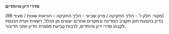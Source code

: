 **סדרי דיון מיוחדים**

(מקור: חלק ז׳ - הליך החקיקה / פרק שביעי - הליך החקיקה – הוראות שונות / סעיף 98)
בדיון בהצעת חוק תקציב המדינה ובמקרים אחרים יוצאים מן הכלל, רשאית ועדת הכנסת לקבוע סדרי דיון מיוחדים, לרבות קביעת מסגרת הדיון וזמני הדיבור.
